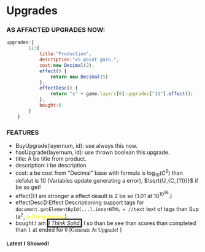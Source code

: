 # Upgrades
### AS AFFACTED UPGRADES NOW:
```js
upgrades:{
        11:{
            title:"Production",
            description:"x5 point gain.",
            cost:new Decimal(2),
            effect() {
                return new Decimal(5)
            },
            effectDesc() {
                return "x" + game.layers[0].upgrades["11"].effect();
            },
            bought:0
        }
    }
```
### FEATURES
- BuyUpgrade(layernum, id): use always this now.
- hasUpgrade(layernum, id): use thrown boolean this upgrade.
- title: A be title from product.
- description: i be description
- cost: a be cost from "Decimal" base with formula is $\log_{10}(C^2)$ than defalut is $10$ (Variables update generating a error), $\sqrt{U_{C_{11}}}$ if be so get!
- effect():I am stronger a effect deault is $2$ be so ($1.01$ at $10^{10^{36}}$.)
- effectDesc():Effect Descriptioning support tags for `document.getElementById(...).innerHTML = //text` text of tags than Sup (a<sup>2</sup>, <span style="color:yellow;">a Thing Yellow!</span>) 
- bought:I am _<span style="border-style:solid;">I Think Solid.</span>_ I so than be see than scores than completed than <span style="font-family:Comic Sans MS;">1</span> at ended for <span style="font-family:Comic Sans MS;">0</span> (<span style="font-family:Comic Sans MS;">Generaic At Upgrade!</span> )
#### <span style="font-family:Arial;text-align:center;">Latest I Showed!</span>